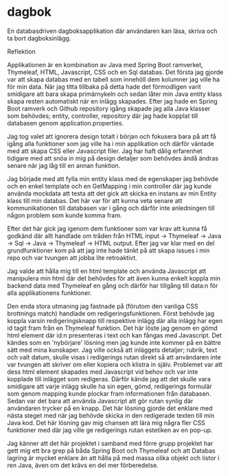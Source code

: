 # dagbok
En databasdriven dagboksapplikation där användaren kan läsa, skriva och ta bort dagboksinlägg.

Reflektion

Applikationen är en kombination av Java med Spring Boot ramverket, Thymeleaf, HTML, Javascript, CSS och en Sql databas. Det första jag gjorde var att skapa databas med en tabell som innehöll dem kolumner jag ville ha för min data. När jag titta tillbaka på detta hade det förmodligen varit smidigare att bara skapa primärnykeln och sedan låter min Java entity klass skapa resten automatiskt när en inlägg skapades.  Efter jag hade en Spring Boot ramverk och Github repository igång skapade jag alla Java klasser som behövdes; entity, controller, repository där jag hade kopplat till databasen genom application.properties. 

Jag tog valet att ignorera design totalt i början och fokusera bara på att få igång alla funktioner som jag ville ha i min applikation och därför väntade med att skapa CSS eller Javascript filer. Jag har haft dålig erfarenhet tidigare med att snöa in mig på design detaljer som behövdes ändå ändras senare när jag låg till en annan funktion.

Jag började med att fylla min entity klass med de egenskaper jag behövde och en enkel template och en GetMapping i min controller där jag kunde använda mockdata att testa att det gick att skicka en instans av min Entity klass till min databas. Det här var för att kunna veta senare att kommunikationen till databasen var i gång och därför inte anledningen till någon problem som kunde komma fram.

Efter det här gick jag igenom dem funktioner som var krav att kunna få godkänd där allt handlade om tråden från HTML input → Thymeleaf → Java → Sql → Java → Thymeleaf → HTML output. Efter jag var klar med en del grundfunktioner kom på att jag inte hade tänkt på att skapa issues i min repo och var tvungen att jobba lite retroaktivt. 

Jag valde att hålla mig till en html template och använda Javascript att manipulera min html där det behövdes för att även kunna enkelt koppla min backend data med Thymeleaf en gång och därför har tillgång till data:n för alla applikationens funktioner. 

Den enda stora utmaning jag fastnade på (förutom den vanliga CSS brottnings match) handlade om redigeringsfunktionen. Först behövde jag koppla varsin redigeringsknapp till respektive inlägg där alla inlägg har egen id tagit fram från en Thymeleaf funktion. Det här löste jag genom en gömd html element där id:n presenteras i text och kan fångas med Javascript. Det kändes som en 'nybörjare' lösning men jag kunde inte kommer på en bättre sätt med mina kunskaper. Jag ville också att inläggets detaljer; rubrik, text och valt datum, skulle visas i redigerings rutan direkt så att användaren inte var tvungen att skriver om eller kopiera och klistra in själv. Problemet var att dess html element skapades med Javascript vid behov och var inte kopplade till inlägget som redigeras. Därför kände jag att det skulle vara smidigare att varje inlägg skulle ha sin egen, gömd, redigerings formulär som genom mapping kunde plockar fram informationen från databasen. Sedan var det bara att använda Javascript att gör rutan synlig där användaren trycker på en knapp. Det här lösning gjorde det enklare med nästa steget med när jag behövde skicka in den redigerade texten till min Java kod. Det här lösning gav mig chansen att lära mig några fler CSS funktioner med där jag ville ge redigerings rutan estetiken av en pop-up. 

Jag känner att det här projektet i samband med förre grupp projektet har gett mig ett bra grep på båda Spring Boot och Thymeleaf och att Databas lagring är mycket enklare än att hålla på med massa olika objekt och listor i ren Java, även om det krävs en del mer förberedelse. 

